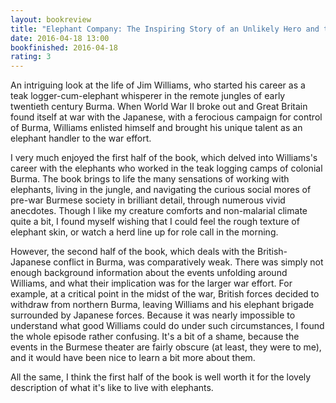 ```yaml
---
layout: bookreview
title: "Elephant Company: The Inspiring Story of an Unlikely Hero and the Animals Who Helped Him Save Lives in World War II"
date: 2016-04-18 13:00
bookfinished: 2016-04-18
rating: 3
---
```


An intriguing look at the life of Jim Williams, who started his career as a teak logger-cum-elephant whisperer in the remote jungles of early twentieth century Burma. When World War II broke out and Great Britain found itself at war with the Japanese, with a ferocious campaign for control of Burma, Williams enlisted himself and brought his unique talent as an elephant handler to the war effort.



I very much enjoyed the first half of the book, which delved into Williams's career with the elephants who worked in the teak logging camps of colonial Burma. The book brings to life the many sensations of working with elephants, living in the jungle, and navigating the curious social mores of pre-war Burmese society in brilliant detail, through numerous vivid anecdotes. Though I like my creature comforts and non-malarial climate quite a bit, I found myself wishing that I could feel the rough texture of elephant skin, or watch a herd line up for role call in the morning.



However, the second half of the book, which deals with the British-Japanese conflict in Burma, was comparatively weak. There was simply not enough background information about the events unfolding around Williams, and what their implication was for the larger war effort. For example, at a critical point in the midst of the war, British forces decided to withdraw from northern Burma, leaving Williams and his elephant brigade surrounded by Japanese forces. Because it was nearly impossible to understand what good Williams could do under such circumstances, I found the whole episode rather confusing. It's a bit of a shame, because the events in the Burmese theater are fairly obscure (at least, they were to me), and it would have been nice to learn a bit more about them.



All the same, I think the first half of the book is well worth it for the lovely description of what it's like to live with elephants.
